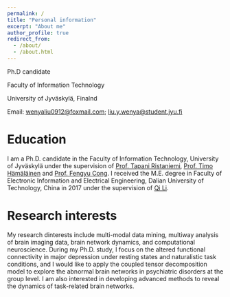 ```yaml
---
permalink: /
title: "Personal information"
excerpt: "About me"
author_profile: true
redirect_from: 
  - /about/
  - /about.html
---
```

Ph.D candidate

Faculty of Information Technology

University of Jyväskylä, Finalnd

Email: wenyaliu0912@foxmail.com; liu.y.wenya@student.jyu.fi


Education
======
I am a Ph.D. candidate in the Faculty of Information Technology, University of Jyväskylä under the supervision of 
[Prof. Tapani Ristaniemi](https://scholar.google.com/citations?user=OwGqX4AAAAAJ&hl=zh-CN), 
[Prof. Timo Hämäläinen](https://www.jyu.fi/it/fi/tiedekunta/henkilosto/henkilosto/hamalainen-timo) and 
[Prof. Fengyu Cong](https://scholar.google.com/citations?hl=en&user=Jd0dQA8AAAAJ&view_op=list_works). 
I received the M.E. degree in Faculty of Electronic Information and Electrical Engineering, Dalian University of Technology,
China in 2017 under the supervision of [Qi Li](http://faculty.dlut.edu.cn/liqi/zh_CN/index.htm).


Research interests
======
My research dinterests include multi-modal data mining, multiway analysis of brain imaging data, brain network dynamics, and computational neuroscience. During my Ph.D. study, I focus on the altered functional connectivity in major depression under resting states and naturalistic task conditions, and I would like to apply the coupled tensor decomposition model to explore the abnormal brain networks in psychiatric disorders at the group level. I am also interested in developing advanced methods to reveal the dynamics of task-related brain networks.



